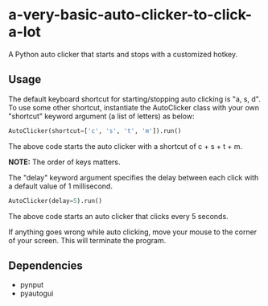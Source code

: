 # a-very-basic-auto-clicker-to-click-a-lot
A Python auto clicker that starts and stops with a customized hotkey.

## Usage
The default keyboard shortcut for starting/stopping auto clicking is "a, s, d". To use some other shortcut, instantiate the AutoClicker class with your own "shortcut" keyword argument (a list of letters) as below:  

```python
AutoClicker(shortcut=['c', 's', 't', 'm']).run()
```
The above code starts the auto clicker with a shortcut of c + s + t + m.

**NOTE:** The order of keys matters.

The "delay" keyword argument specifies the delay between each click with a default value of 1 millisecond.  

```python
AutoClicker(delay=5).run()
```
The above code starts an auto clicker that clicks every 5 seconds.
  
If anything goes wrong while auto clicking, move your mouse to the corner of your screen. This will terminate the program.

## Dependencies
* pynput  
* pyautogui
